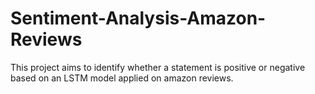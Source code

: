# Sentiment-Analysis-Amazon-Reviews
This project aims to identify whether a statement is positive or negative based on an LSTM model applied on amazon reviews.
